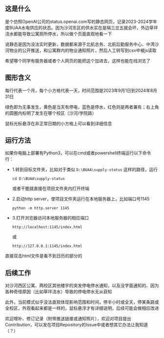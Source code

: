 ## 这是什么
是个仿照OpenAI公司的status.openai.com写的静态网页，记录2023-2024学年度BUAA水电供应的状态。因为沙河东区的供水实在是隔三岔五就会坏，外边草坪浇水都能导致公寓厕所停水，所以做个页面直观地看一下<br>

说静态是因为没法实时更新，数据都来源于北航总务、北航后勤服务中心、中湾沙河物业的公开推送，和公寓群内的物业通知照片，然后人工转写到csv中被js读取<br>

希望哪个同学有服务器或者个人网页的能把这个加进去，这样也能在线浏览了

## 图形含义
每行代表一个月，每个小方格代表一天，时间范围是2023年9月1日到2024年8月31日<br>

绿色即为无事发生，黄色是当天有停电，蓝色是停水，红色则是两者兼有；右上角的圆圈内标明了发生在哪个校区（沙河/学院路）<br>

鼠标光标悬浮在非正常日期的小方格上可以看到详细信息<br>

## 运行方法
如果你电脑上部署有Python3，可以在cmd或者powershell终端运行以下命令行：<br>
- 1.转到目标文件夹，比如对于类似 `D:\BUAA\supply-status` 这样的路径，运行

    ```
    cd D:\BUAA\supply-status
    ```

    或者干脆就直接在项目文件夹内打开终端

- 2.启动http server，使项目文件夹运行在本地服务器上，比如端口号1145

    ```
    python -m http.server 1145
    ```

- 3.打开浏览器访问本地服务器的相应端口

    ```
    http://localhost:1145/index.html
    ```

    或

    ```
    http://127.0.0.1:1145/index.html
    ```

直接双击html文件是看不到日历的部分的

## 后续工作
对沙河西区公寓、两校区其他楼宇的突发停电停水通知，以及没字面通知的、因为各种奇怪原因（比如草坪浇水）导致的停电停水无从获知<br>

此外，当前模式似乎没法直观体现影响范围和时间，停半小时或全天，停某条路或全校区，外观看起来都是一样的，鼠标悬浮才有详细说明，后续可能会做相应改进<br>

欢迎增补、修订记录（附带推送链接或通知照片），欢迎对项目提出Contribution，可以发在项目Repository的Issue中或者想其它办法让我知道（？）<br>